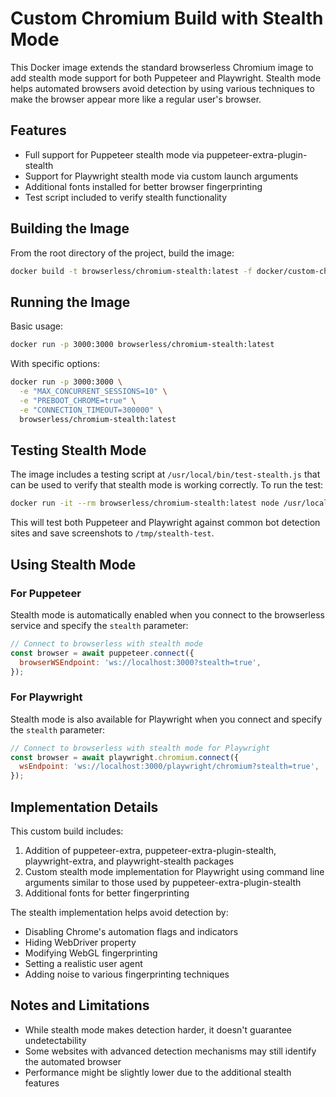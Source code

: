 # Custom Chromium Build with Stealth Mode

This Docker image extends the standard browserless Chromium image to add stealth mode support for both Puppeteer and Playwright. Stealth mode helps automated browsers avoid detection by using various techniques to make the browser appear more like a regular user's browser.

## Features

- Full support for Puppeteer stealth mode via puppeteer-extra-plugin-stealth
- Support for Playwright stealth mode via custom launch arguments
- Additional fonts installed for better browser fingerprinting
- Test script included to verify stealth functionality

## Building the Image

From the root directory of the project, build the image:

```bash
docker build -t browserless/chromium-stealth:latest -f docker/custom-chromium/Dockerfile .
```

## Running the Image

Basic usage:

```bash
docker run -p 3000:3000 browserless/chromium-stealth:latest
```

With specific options:

```bash
docker run -p 3000:3000 \
  -e "MAX_CONCURRENT_SESSIONS=10" \
  -e "PREBOOT_CHROME=true" \
  -e "CONNECTION_TIMEOUT=300000" \
  browserless/chromium-stealth:latest
```

## Testing Stealth Mode

The image includes a testing script at `/usr/local/bin/test-stealth.js` that can be used to verify that stealth mode is working correctly. To run the test:

```bash
docker run -it --rm browserless/chromium-stealth:latest node /usr/local/bin/test-stealth.js
```

This will test both Puppeteer and Playwright against common bot detection sites and save screenshots to `/tmp/stealth-test`.

## Using Stealth Mode

### For Puppeteer

Stealth mode is automatically enabled when you connect to the browserless service and specify the `stealth` parameter:

```javascript
// Connect to browserless with stealth mode
const browser = await puppeteer.connect({
  browserWSEndpoint: 'ws://localhost:3000?stealth=true',
});
```

### For Playwright

Stealth mode is also available for Playwright when you connect and specify the `stealth` parameter:

```javascript
// Connect to browserless with stealth mode for Playwright
const browser = await playwright.chromium.connect({
  wsEndpoint: 'ws://localhost:3000/playwright/chromium?stealth=true',
});
```

## Implementation Details

This custom build includes:

1. Addition of puppeteer-extra, puppeteer-extra-plugin-stealth, playwright-extra, and playwright-stealth packages
2. Custom stealth mode implementation for Playwright using command line arguments similar to those used by puppeteer-extra-plugin-stealth
3. Additional fonts for better fingerprinting

The stealth implementation helps avoid detection by:

- Disabling Chrome's automation flags and indicators
- Hiding WebDriver property
- Modifying WebGL fingerprinting
- Setting a realistic user agent
- Adding noise to various fingerprinting techniques

## Notes and Limitations

- While stealth mode makes detection harder, it doesn't guarantee undetectability
- Some websites with advanced detection mechanisms may still identify the automated browser
- Performance might be slightly lower due to the additional stealth features 